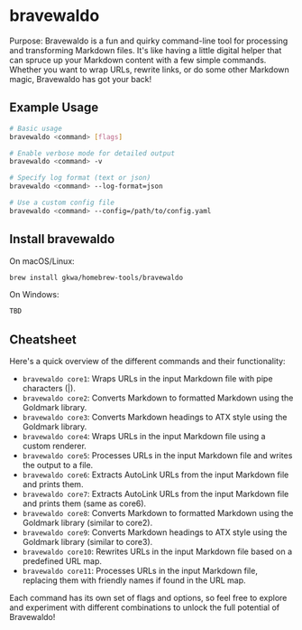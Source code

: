 # bravewaldo

Purpose: Bravewaldo is a fun and quirky command-line tool for processing and transforming Markdown files. It's like having a little digital helper that can spruce up your Markdown content with a few simple commands. Whether you want to wrap URLs, rewrite links, or do some other Markdown magic, Bravewaldo has got your back!

## Example Usage

```bash
# Basic usage
bravewaldo <command> [flags]

# Enable verbose mode for detailed output
bravewaldo <command> -v

# Specify log format (text or json)
bravewaldo <command> --log-format=json

# Use a custom config file
bravewaldo <command> --config=/path/to/config.yaml
```

## Install bravewaldo

On macOS/Linux:
```bash
brew install gkwa/homebrew-tools/bravewaldo
```

On Windows:
```powershell
TBD
```

## Cheatsheet

Here's a quick overview of the different commands and their functionality:

- `bravewaldo core1`: Wraps URLs in the input Markdown file with pipe characters (|).
- `bravewaldo core2`: Converts Markdown to formatted Markdown using the Goldmark library.
- `bravewaldo core3`: Converts Markdown headings to ATX style using the Goldmark library.
- `bravewaldo core4`: Wraps URLs in the input Markdown file using a custom renderer.
- `bravewaldo core5`: Processes URLs in the input Markdown file and writes the output to a file.
- `bravewaldo core6`: Extracts AutoLink URLs from the input Markdown file and prints them.
- `bravewaldo core7`: Extracts AutoLink URLs from the input Markdown file and prints them (same as core6).
- `bravewaldo core8`: Converts Markdown to formatted Markdown using the Goldmark library (similar to core2).
- `bravewaldo core9`: Converts Markdown headings to ATX style using the Goldmark library (similar to core3).
- `bravewaldo core10`: Rewrites URLs in the input Markdown file based on a predefined URL map.
- `bravewaldo core11`: Processes URLs in the input Markdown file, replacing them with friendly names if found in the URL map.

Each command has its own set of flags and options, so feel free to explore and experiment with different combinations to unlock the full potential of Bravewaldo!
